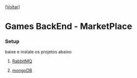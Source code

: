 <!-- TITLE: Marketplace -->
<!-- SUBTITLE: A quick summary of Marketplace -->


\[[Voltar](../home)]

# Games BackEnd - MarketPlace

### Setup

baixe e instale os projetos abaixo

1. [RabbitMQ](../tecnologia/rabbitMQ)

2. [mongoDB](../tecnologia/mongo.html)

